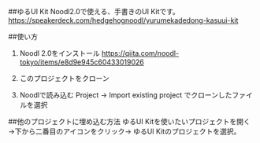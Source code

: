##ゆるUI Kit
Noodl2.0で使える、手書きのUI Kitです。
https://speakerdeck.com/hedgehognoodl/yurumekadedong-kasuui-kit

##使い方
1. Noodl 2.0をインストール
https://qiita.com/noodl-tokyo/items/e8d9e945c60433019026

2. このプロジェクトをクローン

3. Noodlで読み込む
Project → Import existing project でクローンしたファイルを選択

##他のプロジェクトに埋め込む方法
ゆるUI Kitを使いたいプロジェクトを開く→下から二番目のアイコンをクリック→ ゆるUI Kitのプロジェクトを選択。